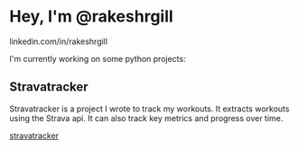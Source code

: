 # Hey, I'm @rakeshrgill

linkedin.com/in/rakeshrgill

I'm currently working on some python projects:

## Stravatracker

Stravatracker is a project I wrote to track my workouts. It extracts workouts using the Strava api. It can also track key metrics and progress over time.

[stravatracker](https://github.com/rakeshrgill/stravatracker)

